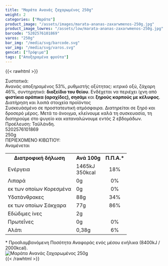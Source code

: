 ```yaml
---
title: "Μαράτα Ανανάς ζαχαρωμένος 250g"
weight: 2
categories: ["Μαράτα"]
product_image: "/assets/images/marata-ananas-zaxarwmenos-250g.jpg"
product_image_lowres: "/assets/low/marata-ananas-zaxarwmenos-250g.jpg"
barcode: "5202576101869"
varos: "250g"
bar_img: "/media/svg/barcode.svg"
var_img: "/media/svg/varos.svg"
gencat: ["Τρόφιμα"]
tags: ["Αποξηραμένα φρούτα"]
---
```

{{< rawhtml >}}

<div class="sload239">
    <div class="product">
        <div id="sistatika">Συστατικά:</div>
<div class="alltext">Ανανάς αποξηραμένος 53%, ρυθμιστής οξύτητας: κιτρικό οξύ, ζάχαρη 46%, συντηρητικό: <b>διοξείδιο του θείου</b>. Ενδέχεται να περιέχει ίχνη από <b>φιστίκια αράπικα (αραχίδες), σησάμι</b> και
            <b>ξηρούς καρπούς με κέλυφος</b>.<br></div>
        <div id="loipa">Διατήρηση και λοιπά στοιχεία προϊόντος</div>
        <div class="alltext">Συσκευάσμένο σε προστατευτική ατμόσφαιρα. Διατηρείται σε ξηρό και δροσερό μέρος. Μετά το άνοιγμα, κλείνουμε καλά τη συσκευασία, τη
            διατηρούμε στο ψυγείο και καταναλώνουμε εντός 2 εβδομάδων.<br>Προέλευση: Ταϋλάνδη.</div>
        <div id="barcode">
            <div id="barimage1"></div><span id="bartext">5202576101869</span>
        </div>
        <div id="varos">
            <div id="varosimage1"></div><span id="varostext">250g</span>
        </div>
        <div id="kivotio">ΠΕΡΙΕΧΟΜΕΝΟ ΚΙΒΩΤΙΟΥ:<br>Αναμένεται</div>
        <div class="tabout">
            <table id="diatable">
                <tbody>
                    <tr>
                        <th>Διατροφική δήλωση</th>
                        <th>Ανά 100g</th>
                        <th>Π.Π.Α.*</th>
                    </tr>
                    <tr>
                        <td class="texr2">Ενέργεια</td>
                        <td class="texr">1465kJ<br>350kcal</td>
                        <td class="texr" style="text-align:center">18%</td>
                    </tr>
                    <tr>
                        <td class="texr2">Λιπαρά</td>
                        <td class="texr">0g</td>
                        <td class="texr" style="text-align:center">0%</td>
                    </tr>
                    <tr>
                        <td class="gray">εκ των οποίων Κορεσµένα</td>
                        <td class="gray2">0g</td>
                        <td class="gray2" style="text-align:center">0%</td>
                    </tr>
                    <tr>
                        <td class="texr2">Yδατάνθρακες</td>
                        <td class="texr">88g</td>
                        <td class="texr" style="text-align:center">34%</td>
                    </tr>
                    <tr>
                        <td class="gray">εκ των οποίων Σάκχαρα</td>
                        <td class="gray2">77g</td>
                        <td class="gray2" style="text-align:center">86%</td>
                    </tr>
                    <tr>
                        <td class="texr2">Eδώδιμες ίνες</td>
                        <td class="texr">2g</td>
                        <td class="texr" style="text-align:center"></td>
                    </tr>
                    <tr>
                        <td class="texr2">Πρωτεΐνες</td>
                        <td class="texr">0g</td>
                        <td class="texr" style="text-align:center">0%</td>
                    </tr>
                    <tr>
                        <td class="texr2">Αλάτι</td>
                        <td class="texr">0,38g</td>
                        <td class="texr" style="text-align:center">6%</td>
                    </tr>
                </tbody>
            </table>
        </div>
        <div class="alltext">* Προσλαμβανόμενη Ποσότητα Αναφοράς ενός μέσου ενήλικα (8400kJ / 2000kcal).</div>
        <div class="pimg"><img alt="Μαράτα Ανανάς ζαχαρωμένος 250g" title="Μαράτα Ανανάς ζαχαρωμένος 250g"
                src="/assets/images/marata-ananas-zaxarwmenos-250g.jpg"></div>
    </div>
</div>
{{< /rawhtml >}}